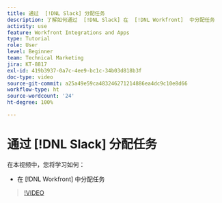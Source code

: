 ```yaml
---
title: 通过  [!DNL Slack] 分配任务
description: 了解如何通过  [!DNL Slack] 在  [!DNL Workfront]  中分配任务
activity: use
feature: Workfront Integrations and Apps
type: Tutorial
role: User
level: Beginner
team: Technical Marketing
jira: KT-8817
exl-id: 419b3937-0a7c-4ee9-bc1c-34b03d818b3f
doc-type: video
source-git-commit: a25a49e59ca483246271214886ea4dc9c10e8d66
workflow-type: ht
source-wordcount: '24'
ht-degree: 100%

---
```


# 通过 [!DNL Slack] 分配任务

在本视频中，您将学习如何：

* 在 [!DNL Workfront] 中分配任务

>[!VIDEO](https://video.tv.adobe.com/v/335117/?quality=12&learn=on)
